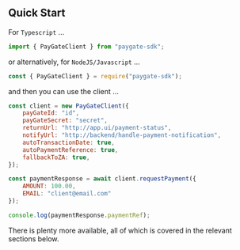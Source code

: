 ## Quick Start

For `Typescript` ...

```typescript
import { PayGateClient } from "paygate-sdk";
```

or alternatively, for  `NodeJS/Javascript` ...

```javascript
const { PayGateClient } = require("paygate-sdk");
```

and then you can use the client ...

```javascript
const client = new PayGateClient({
    payGateId: "id",
    payGateSecret: "secret",
    returnUrl: "http://app.ui/payment-status",
    notifyUrl: "http://backend/handle-payment-notification",
    autoTransactionDate: true,
    autoPaymentReference: true,
    fallbackToZA: true,
});

const paymentResponse = await client.requestPayment({
    AMOUNT: 100.00,
    EMAIL: "client@email.com"
});

console.log(paymentResponse.paymentRef);
```

There is plenty more available, all of which is covered in the relevant sections below.

